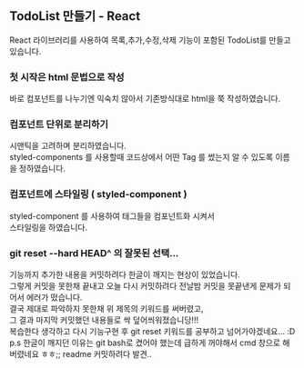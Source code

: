 <!-- This project was bootstrapped with [Create React App](https://github.com/facebook/create-react-app). -->

## TodoList 만들기 - React

React 라이브러리를 사용하여 목록,추가,수정,삭제
기능이 포함된 TodoList를 만들고 있습니다.

### 첫 시작은 html 문법으로 작성

바로 컴포넌트를 나누기엔 익숙치 않아서
기존방식대로 html을 쭉 작성하였습니다.

### 컴포넌트 단위로 분리하기

시맨틱을 고려하며 분리하였습니다. <br/>
styled-components 를 사용할때 코드상에서 어떤 Tag 를
썼는지 알 수 있도록 이름을 정하였습니다.

### 컴포넌트에 스타일링 ( styled-component )

styled-component 를 사용하여 태그들을 컴포넌트화 시켜서 <br />
스타일링을 하였습니다.

### git reset --hard HEAD^ 의 잘못된 선택...

기능까지 추가한 내용을 커밋하려다 한글이 깨지는 현상이 있었습니다. <br />
그렇게 커밋을 못한채 끝내고 오늘 다시 커밋하려다 전날밤
커밋을 못끝낸게 문제가 되어서 에러가 떴습니다. <br />
결국 제대로 파악하지 못한채 위 제목의 키워드를 써버렸고, <br />
그 결과 마지막 커밋했던 내용들로 싹 덮어씌워졌습니당!!! <br />
복습한다 생각하고 다시 기능구현 후 git reset 키워드를 공부하고 넘어가야겠네요... :D
p.s 한글이 깨지던 이유는 git bash로 켰어야 했는데 급하게 꺼야해서 cmd 창으로 해버렸네요 ㅎㅎ;; readme 커밋하려다 발견..
